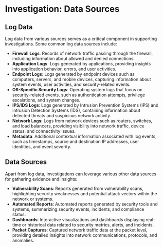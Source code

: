 # Investigation: Data Sources

## Log Data
Log data from various sources serves as a critical component in supporting investigations. Some common log data sources include:

- **Firewall Logs**: Records of network traffic passing through the firewall, including information about allowed and denied connections.
- **Application Logs**: Logs generated by applications, providing insights into application behavior, errors, and user activities.
- **Endpoint Logs**: Logs generated by endpoint devices such as computers, servers, and mobile devices, capturing information about system events, user activities, and security-related events.
- **OS-Specific Security Logs**: Operating system logs that focus on security-related events, such as authentication attempts, privilege escalations, and system changes.
- **IPS/IDS Logs**: Logs generated by Intrusion Prevention Systems (IPS) and Intrusion Detection Systems (IDS), containing information about detected threats and suspicious network activity.
- **Network Logs**: Logs from network devices such as routers, switches, and load balancers, providing visibility into network traffic, device status, and connectivity issues.
- **Metadata**: Additional contextual information associated with log events, such as timestamps, source and destination IP addresses, user identities, and event severity.

## Data Sources
Apart from log data, investigations can leverage various other data sources for gathering evidence and insights:

- **Vulnerability Scans**: Reports generated from vulnerability scans, highlighting security weaknesses and potential attack vectors within the network or systems.
- **Automated Reports**: Automated reports generated by security tools and systems, summarizing security events, incidents, and compliance status.
- **Dashboards**: Interactive visualizations and dashboards displaying real-time or historical data related to security metrics, alerts, and incidents.
- **Packet Captures**: Captured network traffic data at the packet level, providing detailed insights into network communications, protocols, and anomalies.